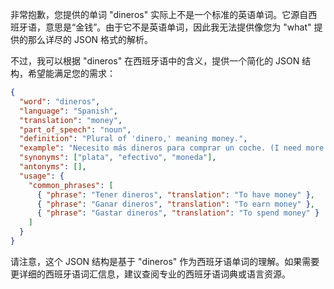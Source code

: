 非常抱歉，您提供的单词 "dineros" 实际上不是一个标准的英语单词。它源自西班牙语，意思是“金钱”。由于它不是英语单词，因此我无法提供像您为 "what" 提供的那么详尽的 JSON 格式的解析。

不过，我可以根据 "dineros" 在西班牙语中的含义，提供一个简化的 JSON 结构，希望能满足您的需求：

```json
{
  "word": "dineros",
  "language": "Spanish",
  "translation": "money",
  "part_of_speech": "noun",
  "definition": "Plural of 'dinero,' meaning money.",
  "example": "Necesito más dineros para comprar un coche. (I need more money to buy a car.)",
  "synonyms": ["plata", "efectivo", "moneda"],
  "antonyms": [],
  "usage": {
    "common_phrases": [
      { "phrase": "Tener dineros", "translation": "To have money" },
      { "phrase": "Ganar dineros", "translation": "To earn money" },
      { "phrase": "Gastar dineros", "translation": "To spend money" }
    ]
  }
}
```

请注意，这个 JSON 结构是基于 "dineros" 作为西班牙语单词的理解。如果需要更详细的西班牙语词汇信息，建议查阅专业的西班牙语词典或语言资源。
 